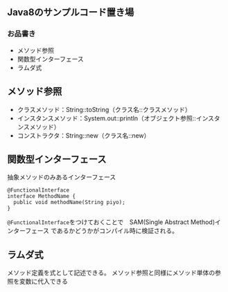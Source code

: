 ## Java8のサンプルコード置き場
### お品書き
* メソッド参照
* 関数型インターフェース
* ラムダ式

## メソッド参照
* クラスメソッド：String::toString（クラス名::クラスメソッド）
* インスタンスメソッド：System.out::println（オブジェクト参照::インスタンスメソッド）
* コンストラクタ：String::new（クラス名::new）

## 関数型インターフェース
抽象メソッドのみあるインターフェース
```
@FunctionalInterface
interface MethodName {
  public void methodName(String piyo);
}
```

`@FunctionalInterface`をつけておくことで　SAM(Single Abstract Method)インターフェース
であるかどうかがコンパイル時に検証される。

## ラムダ式
メソッド定義を式として記述できる。
メソッド参照と同様にメソッド単体の参照を変数に代入できる



